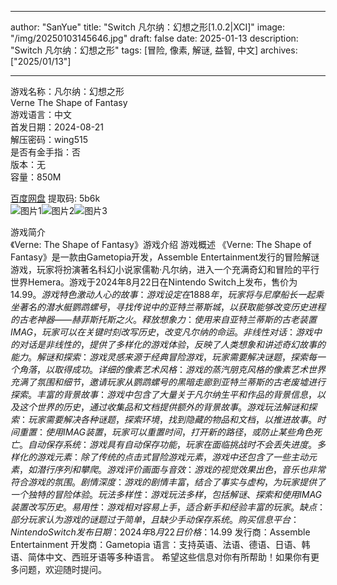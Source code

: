 
---
author: "SanYue"
title: "Switch 凡尔纳：幻想之形[1.0.2|XCI]"
image: "/img/20250103145646.jpg"
draft: false
date: 2025-01-13
description: "Switch 凡尔纳：幻想之形"
tags: [冒险, 像素, 解谜, 益智, 中文]
archives: ["2025/01/13"]

---

游戏名称：凡尔纳：幻想之形   
Verne  The Shape of Fantasy    
游戏语言：中文  
首发日期：2024-08-21  
解压密码：wing515  
是否有金手指：否  
版本：无   
容量：850M

[百度网盘](https://pan.baidu.com/s/1tNpyGUygP6cuGWzUti4v9Q) 提取码: 5b6k  
![图片1](/img/fd0800.jpg)![图片2](/img/af45ea.jpg)![图片3](/img/8f1e98.jpg)  

游戏简介  
《Verne: The Shape of Fantasy》游戏介绍
游戏概述
《Verne: The Shape of Fantasy》是一款由Gametopia开发，Assemble Entertainment发行的冒险解谜游戏，玩家将扮演著名科幻小说家儒勒·凡尔纳，进入一个充满奇幻和冒险的平行世界Hemera。游戏于2024年8月22日在Nintendo Switch上发布，售价为$14.99。
游戏特色
激动人心的故事：游戏设定在1888年，玩家将与尼摩船长一起乘坐著名的潜水艇鹦鹉螺号，寻找传说中的亚特兰蒂斯城，以获取能够改变历史进程的古老神器——赫菲斯托斯之火。
释放想象力：使用来自亚特兰蒂斯的古老装置IMAG，玩家可以在关键时刻改写历史，改变凡尔纳的命运。
非线性对话：游戏中的对话是非线性的，提供了多样化的游戏体验，反映了人类想象和讲述奇幻故事的能力。
解谜和探索：游戏灵感来源于经典冒险游戏，玩家需要解决谜题，探索每一个角落，以取得成功。
详细的像素艺术风格：游戏的蒸汽朋克风格的像素艺术世界充满了氛围和细节，邀请玩家从鹦鹉螺号的黑暗走廊到亚特兰蒂斯的古老废墟进行探索。
丰富的背景故事：游戏中包含了大量关于凡尔纳生平和作品的背景信息，以及这个世界的历史，通过收集品和文档提供额外的背景故事。
游戏玩法
解谜和探索：玩家需要解决各种谜题，探索环境，找到隐藏的物品和文档，以推进故事。
时间重置：使用IMAG装置，玩家可以重置时间，打开新的路径，或防止某些角色死亡。
自动保存系统：游戏具有自动保存功能，玩家在面临挑战时不会丢失进度。
多样化的游戏元素：除了传统的点击式冒险游戏元素，游戏中还包含了一些主动元素，如潜行序列和攀爬。
游戏评价
画面与音效：游戏的视觉效果出色，音乐也非常符合游戏的氛围。
剧情深度：游戏的剧情丰富，结合了事实与虚构，为玩家提供了一个独特的冒险体验。
玩法多样性：游戏玩法多样，包括解谜、探索和使用IMAG装置改写历史。
易用性：游戏相对容易上手，适合新手和经验丰富的玩家。
缺点：部分玩家认为游戏的谜题过于简单，且缺少手动保存系统。
购买信息
平台：Nintendo Switch
发布日期：2024年8月22日
价格：$14.99
发行商：Assemble Entertainment
开发商：Gametopia
语言：支持英语、法语、德语、日语、韩语、简体中文、西班牙语等多种语言。
希望这些信息对你有所帮助！如果你有更多问题，欢迎随时提问。
